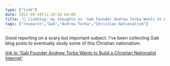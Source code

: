 ```yaml
---
type: ["link"]
date: 2022-09-29T11:18:34-04:00
title: "🔗 linkblog: my thoughts on 'Gab Founder Andrew Torba Wants to Build a Christian Nationalist Internet'"
tags: ["research","Gab","Andrew Torba","Christian Nationalism"]
---
```

Good reporting on a scary but important subject. I've been collecting Gab blog posts to eventually study some of this Christian nationalism.
 

[link to 'Gab Founder Andrew Torba Wants to Build a Christian Nationalist Internet'](https://www.vice.com/en/article/wxnpz5/gab-andrew-torba-christian-nationalist)

